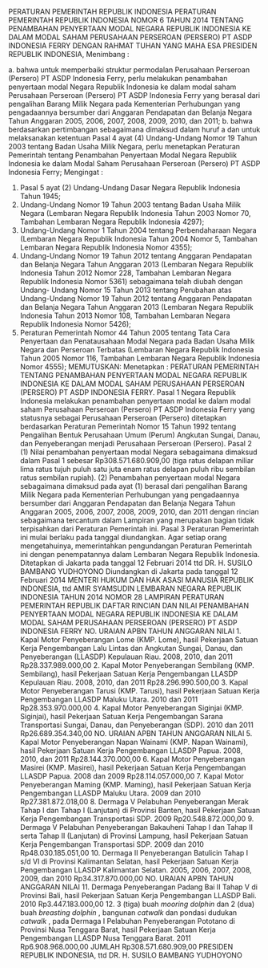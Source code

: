  PERATURAN PEMERINTAH REPUBLIK INDONESIA PERATURAN PEMERINTAH REPUBLIK INDONESIA NOMOR 6 TAHUN 2014 TENTANG PENAMBAHAN PENYERTAAN MODAL NEGARA REPUBLIK INDONESIA KE DALAM MODAL SAHAM PERUSAHAAN PERSEROAN (PERSERO) PT ASDP INDONESIA FERRY
DENGAN RAHMAT TUHAN YANG MAHA ESA PRESIDEN REPUBLIK INDONESIA,
Menimbang :

a. bahwa untuk memperbaiki struktur permodalan Perusahaan Perseroan (Persero) PT ASDP Indonesia Ferry, perlu melakukan penambahan penyertaan modal Negara Republik Indonesia ke dalam modal saham Perusahaan Perseroan (Persero) PT ASDP Indonesia Ferry yang berasal dari pengalihan Barang Milik Negara pada Kementerian Perhubungan yang pengadaannya bersumber dari Anggaran Pendapatan dan Belanja Negara Tahun Anggaran 2005, 2006, 2007, 2008, 2009, 2010, dan 2011;
b. bahwa berdasarkan pertimbangan sebagaimana dimaksud dalam huruf a dan untuk melaksanakan ketentuan Pasal 4 ayat (4) Undang-Undang Nomor 19 Tahun 2003 tentang Badan Usaha Milik Negara, perlu menetapkan Peraturan Pemerintah tentang Penambahan Penyertaan Modal Negara Republik Indonesia ke dalam Modal Saham Perusahaan Perseroan (Persero) PT ASDP Indonesia Ferry;
Mengingat :

1. Pasal 5 ayat (2) Undang-Undang Dasar Negara Republik Indonesia Tahun 1945;
2. Undang-Undang Nomor 19 Tahun 2003 tentang Badan Usaha Milik Negara (Lembaran Negara Republik Indonesia Tahun 2003 Nomor 70, Tambahan Lembaran Negara Republik Indonesia 4297);
3. Undang-Undang Nomor 1 Tahun 2004 tentang Perbendaharaan Negara (Lembaran Negara Republik Indonesia Tahun 2004 Nomor 5, Tambahan Lembaran Negara Republik Indonesia Nomor 4355);
4. Undang-Undang Nomor 19 Tahun 2012 tentang Anggaran Pendapatan dan Belanja Negara Tahun Anggaran 2013 (Lembaran Negara Republik Indonesia Tahun 2012 Nomor 228, Tambahan Lembaran Negara Republik Indonesia Nomor 5361) sebagaimana telah diubah dengan Undang- Undang Nomor 15 Tahun 2013 tentang Perubahan atas Undang-Undang Nomor 19 Tahun 2012 tentang Anggaran Pendapatan dan Belanja Negara Tahun Anggaran 2013 (Lembaran Negara Republik Indonesia Tahun 2013 Nomor 108, Tambahan Lembaran Negara Republik Indonesia Nomor 5426);
5. Peraturan Pemerintah Nomor 44 Tahun 2005 tentang Tata Cara Penyertaan dan Penatausahaan Modal Negara pada Badan Usaha Milik Negara dan Perseroan Terbatas (Lembaran Negara Republik Indonesia Tahun 2005 Nomor 116, Tambahan Lembaran Negara Republik Indonesia Nomor 4555);
MEMUTUSKAN:
 Menetapkan : PERATURAN PEMERINTAH TENTANG PENAMBAHAN PENYERTAAN MODAL NEGARA REPUBLIK INDONESIA KE DALAM MODAL SAHAM PERUSAHAAN PERSEROAN (PERSERO) PT ASDP INDONESIA FERRY.
Pasal 1
Negara Republik Indonesia melakukan penambahan penyertaan modal ke dalam modal saham Perusahaan Perseroan (Persero) PT ASDP Indonesia Ferry yang statusnya sebagai Perusahaan Perseroan (Persero) ditetapkan berdasarkan Peraturan Pemerintah Nomor 15 Tahun 1992 tentang Pengalihan Bentuk Perusahaan Umum (Perum) Angkutan Sungai, Danau, dan Penyeberangan menjadi Perusahaan Perseroan (Persero).
Pasal 2
(1) Nilai penambahan penyertaan modal Negara sebagaimana dimaksud dalam Pasal 1 sebesar Rp308.571.680.909,00 (tiga ratus delapan miliar lima ratus tujuh puluh satu juta enam ratus delapan puluh ribu sembilan ratus sembilan rupiah).
(2) Penambahan penyertaan modal Negara sebagaimana dimaksud pada ayat (1) berasal dari pengalihan Barang Milik Negara pada Kementerian Perhubungan yang pengadaannya bersumber dari Anggaran Pendapatan dan Belanja Negara Tahun Anggaran 2005, 2006, 2007, 2008, 2009, 2010, dan 2011 dengan rincian sebagaimana tercantum dalam Lampiran yang merupakan bagian tidak terpisahkan dari Peraturan Pemerintah ini.
Pasal 3
Peraturan Pemerintah ini mulai berlaku pada tanggal diundangkan.
Agar setiap orang mengetahuinya, memerintahkan pengundangan Peraturan Pemerintah ini dengan penempatannya dalam Lembaran Negara Republik Indonesia. Ditetapkan di Jakarta pada tanggal 12 Februari 2014 ttd DR. H. SUSILO BAMBANG YUDHOYONO Diundangkan di Jakarta pada tanggal 12 Februari 2014 MENTERI HUKUM DAN HAK ASASI MANUSIA REPUBLIK INDONESIA, ttd AMIR SYAMSUDIN LEMBARAN NEGARA REPUBLIK INDONESIA TAHUN 2014 NOMOR 28 LAMPIRAN PERATURAN PEMERINTAH REPUBLIK DAFTAR RINCIAN DAN NILAI PENAMBAHAN PENYERTAAN MODAL NEGARA REPUBLIK INDONESIA KE DALAM MODAL SAHAM PERUSAHAAN PERSEROAN (PERSERO) PT ASDP INDONESIA FERRY NO. URAIAN APBN TAHUN ANGGARAN NILAI 1. Kapal Motor Penyeberangan Lome (KMP. Lome), hasil Pekerjaan Satuan Kerja Pengembangan Lalu Lintas dan Angkutan Sungai, Danau, dan Penyeberangan (LLASDP) Kepulauan Riau. 2008, 2010, dan 2011 Rp28.337.989.000,00 2. Kapal Motor Penyeberangan Sembilang (KMP. Sembilang), hasil Pekerjaan Satuan Kerja Pengembangan LLASDP Kepulauan Riau. 2008, 2010, dan 2011 Rp28.296.990.500,00 3. Kapal Motor Penyeberangan Tarusi (KMP. Tarusi), hasil Pekerjaan Satuan Kerja Pengembangan LLASDP Maluku Utara. 2010 dan 2011 Rp28.353.970.000,00 4. Kapal Motor Penyeberangan Siginjai (KMP. Siginjai), hasil Pekerjaan Satuan Kerja Pengembangan Sarana Transportasi Sungai, Danau, dan Penyeberangan (SDP). 2010 dan 2011 Rp26.689.354.340,00 NO. URAIAN APBN TAHUN ANGGARAN NILAI 5. Kapal Motor Penyeberangan Napan Wainami (KMP. Napan Wainami), hasil Pekerjaan Satuan Kerja Pengembangan LLASDP Papua. 2008, 2010, dan 2011 Rp28.144.370.000,00 6. Kapal Motor Penyeberangan Masirei (KMP. Masirei), hasil Pekerjaan Satuan Kerja Pengembangan LLASDP Papua. 2008 dan 2009 Rp28.114.057.000,00 7. Kapal Motor Penyeberangan Maming (KMP. Maming), hasil Pekerjaan Satuan Kerja Pengembangan LLASDP Maluku Utara. 2009 dan 2010 Rp27.381.872.018,00 8. Dermaga V Pelabuhan Penyeberangan Merak Tahap I dan Tahap I (Lanjutan) di Provinsi Banten, hasil Pekerjaan Satuan Kerja Pengembangan Transportasi SDP. 2009 Rp20.548.872.000,00 9. Dermaga V Pelabuhan Penyeberangan Bakauheni Tahap I dan Tahap II serta Tahap II (Lanjutan) di Provinsi Lampung, hasil Pekerjaan Satuan Kerja Pengembangan Transportasi SDP. 2009 dan 2010 Rp48.030.185.051,00 10. Dermaga II Penyeberangan Batulicin Tahap I s/d VI di Provinsi Kalimantan Selatan, hasil Pekerjaan Satuan Kerja Pengembangan LLASDP Kalimantan Selatan. 2005, 2006, 2007, 2008, 2009, dan 2010 Rp34.317.870.000,00 NO. URAIAN APBN TAHUN ANGGARAN NILAI 11. Dermaga Penyeberangan Padang Bai II Tahap V di Provinsi Bali, hasil Pekerjaan Satuan Kerja Pengembangan LLASDP Bali. 2010 Rp3.447.183.000,00 12. 3 (tiga) buah _mooring dolphin_ dan 2 (dua) buah _breasting_ _dolphin_ , bangunan _catwalk_ dan pondasi dudukan _catwalk_ , pada Dermaga I Pelabuhan Penyeberangan Pototano di Provinsi Nusa Tenggara Barat, hasil Pekerjaan Satuan Kerja Pengembangan LLASDP Nusa Tenggara Barat. 2011 Rp6.908.968.000,00 JUMLAH Rp308.571.680.909,00 PRESIDEN REPUBLIK INDONESIA, ttd DR. H. SUSILO BAMBANG YUDHOYONO
